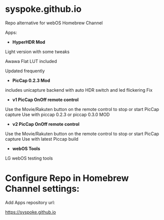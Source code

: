 # syspoke.github.io
Repo alternative for webOS Homebrew Channel

Apps:

* __HyperHDR Mod__

Light version with some tweaks

Awawa Flat LUT included

Updated frequently

* __PicCap 0.2.3 Mod__

includes unicapture backend with auto HDR switch and led flickering Fix

* __v1 PicCap OnOff remote control__

Use the Movie/Rakuten button on the remote control to stop or start PicCap capture
Use with piccap 0.2.3 or piccap 0.3.0 MOD

* __v2 PicCap OnOff remote control__

Use the Movie/Rakuten button on the remote control to stop or start PicCap capture
Use with latest Piccap build

* __webOS Tools__

LG webOS testing tools

# Configure Repo in Homebrew Channel settings:

Add Apps repository url:

https://syspoke.github.io
